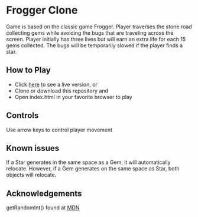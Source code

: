 # Frogger Clone

Game is based on the classic game Frogger.  Player traverses the stone road collecting gems while avoiding the bugs that are traveling across the screen.  Player initially has three lives but will earn an extra life for each 15 gems collected.  The bugs will be temporarily slowed if the player finds a star.

## How to Play

* Click [here](https://github.com/ba-batten/Arcade_Clone) to see a live version, or
* Clone or download this repository and
* Open index.html in your favorite browser to play

## Controls

Use arrow keys to control player movement  

## Known issues

If a Star generates in the same space as a Gem, it will automatically relocate.  However, if a Gem generates on the same space as Star, both objects will relocate.  

## Acknowledgements

getRandomInt() found at [MDN](https://developer.mozilla.org/en-US/docs/Web/JavaScript/Reference/Global_Objects/Math/random)
